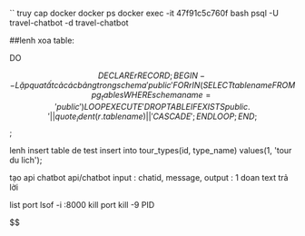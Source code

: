 `` truy cap docker
docker ps
docker exec -it 47f91c5c760f bash
psql -U travel-chatbot -d travel-chatbot

##lenh xoa table:

DO

$$
DECLARE
    r RECORD;
BEGIN
    -- Lặp qua tất cả các bảng trong schema 'public'
    FOR r IN (SELECT tablename FROM pg_tables WHERE schemaname = 'public') LOOP
        EXECUTE 'DROP TABLE IF EXISTS public.' || quote_ident(r.tablename) || ' CASCADE';
    END LOOP;
END;
$$;


lenh insert table de test
insert into tour_types(id, type_name)
values(1, 'tour du lich');



tạo api chatbot api/chatbot
input : chatid, message,
output : 1 doan text trả lời


list port lsof -i :8000
kill port kill -9 PID


$$

